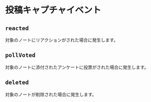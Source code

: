 # 投稿キャプチャイベント

## `reacted`

<MkSchemaViewer :schema="{
 type: 'object',
 properties: {
 	reaction: {
 		type: 'string',
 		description: 'リアクションの種類',
 	},
 	userId: {
 		type: 'string',
 		description: 'リアクションを行ったユーザーのID',
 	},
 }
}"/>

対象のノートにリアクションがされた場合に発生します。

## `pollVoted`

<MkSchemaViewer :schema="{
 type: 'object',
 properties: {
 	choice: {
 		type: 'number',
 		description: '選択肢ID',
 	},
 	userId: {
 		type: 'string',
 		description: '投票を行ったユーザーのID',
 	},
 }
}"/>

対象のノートに添付されたアンケートに投票がされた場合に発生します。

## `deleted`

<MkSchemaViewer :schema="{
 type: 'object',
 properties: {
 	deletedAt: {
 		type: 'string',
 		description: '削除日時',
 	},
 }
}"/>

対象のノートが削除された場合に発生します。
